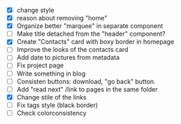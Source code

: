- [X] change style
- [X] reason about removing "home"
- [X] Organize better "marquee" in separate component
- [ ] Make title detached from the "header" component?
- [X] Create "Contacts" card with boxy border in homepage
- [ ] Improve the looks of the contacts card
- [ ] Add date to pictures from metadata
- [ ] Fix project page
- [ ] Write something in blog
- [ ] Consisten buttons: download, "go back" button.
- [ ] Add "read next" /link to pages in the same folder
- [X] Change stile of the links
- [ ] Fix tags style (black border)
- [ ] Check colorconsistency